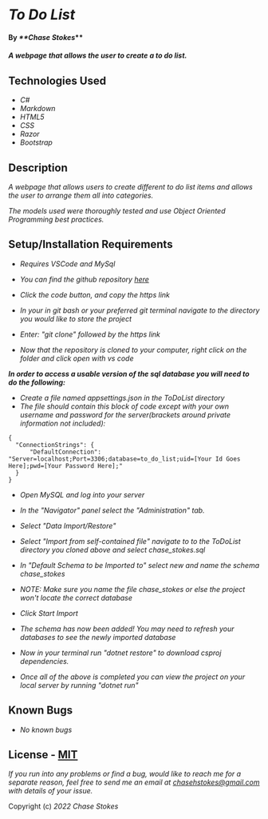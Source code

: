 # _To Do List_

#### By _**Chase Stokes_**

#### _A webpage that allows the user to create a to do list._

## Technologies Used

* _C#_
* _Markdown_
* _HTML5_
* _CSS_
* _Razor_
* _Bootstrap_

## Description

_A webpage that allows users to create different to do list items and allows the user to arrange them all into categories._

_The models used were thoroughly tested and use Object Oriented Programming best practices._

## Setup/Installation Requirements
* _Requires VSCode and MySql_

* _You can find the github repository [here](https://github.com/ChaseStokes/ToDoList.Solution)_
* _Click the code button, and copy the https link_
* _In your in git bash or your preferred git terminal navigate to the directory you would like to store the project_
* _Enter: "git clone" followed by the https link_
* _Now that the repository is cloned to your computer, right click on the folder and click open with vs code_

_**In order to access a usable version of the sql database you will need to do the following:**_

* _Create a file named appsettings.json in the ToDoList directory_
* _The file should contain this block of code except with your own username and password for the server(brackets around private information not included):_
```
{
  "ConnectionStrings": {
      "DefaultConnection": "Server=localhost;Port=3306;database=to_do_list;uid=[Your Id Goes Here];pwd=[Your Password Here];"
  }
}
```
* _Open MySQL and log into your server_
* _In the "Navigator" panel select the "Administration" tab._
* _Select "Data Import/Restore"_
* _Select "Import from self-contained file" navigate to to the ToDoList directory you cloned above and select chase\_stokes.sql_
* _In "Default Schema to be Imported to" select new and name the schema chase\_stokes_
* _NOTE: Make sure you name the file chase\_stokes or else the project won't locate the correct database_
* _Click Start Import_
* _The schema has now been added! You may need to refresh your databases to see the newly imported database_

* _Now in your terminal run "dotnet restore" to download csproj dependencies._
 * _Once all of the above is completed you can view the project on your local server by running "dotnet run"_


## Known Bugs

* _No known bugs_

## License - [MIT](https://opensource.org/licenses/MIT)

_If you run into any problems or find a bug, would like to reach me for a separate reason, feel free to send me an email at chasehstokes@gmail.com with details of your issue._

Copyright (c) _2022_ _Chase Stokes_